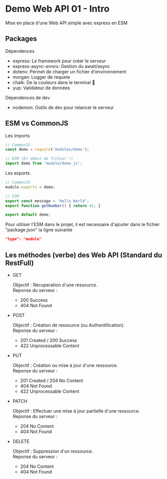 # Demo Web API 01 - Intro
Mise en place d'une Web API simple avec express en ESM

## Packages
Dépendences
- express: Le framework pour créer le serveur
- express-async-errors: Gestion du await/async
- dotenv: Permet de charger un fichier d'environnement
- morgan: Logger de requete
- chalk: De la couleurs dans le terminal 💖
- yup: Validateur de données

Dépendences de dev
- nodemon: Outils de dev pour relancer le serveur

## ESM vs CommonJS
Les imports
```js
// CommonJS
const demo = require('modules/demo');

// ESM (En debut de fichier !)
import demo from 'module/demo.js';
```

Les exports 
```js
// CommonJS
module.exports = demo;

// ESM
export const message = 'Hello World';
export function getNumber() { return 42; }

export default demo;
```

Pour utiliser l'ESM dans le projet, il est necessaire d'ajouter dans le fichier "package.json" la ligne suivante
```json
"type": "module"
```

## Les méthodes (verbe) des Web API (Standard du RestFull)

- GET

  Objectif : Récuperation d'une ressource. \
  Reponse du serveur :
  - 200 Success
  - 404 Not Found

- POST

  Objectif : Création de ressource (ou Authentification). \
  Reponse du serveur :
  - 201 Created  /  200 Success
  - 422 Unprocessable Content

- PUT

  Objectif : Création ou mise à jour d'une ressource. \
  Reponse du serveur :
  - 201 Created  /  204 No Content
  - 404 Not Found
  - 422 Unprocessable Content


- PATCH

  Objectif : Effectuer une mise à jour partielle d'une ressource. \
  Reponse du serveur :
  - 204 No Content
  - 404 Not Found


- DELETE

  Objectif : Suppression d'un ressource. \
  Reponse du serveur :
  - 204 No Content
  - 404 Not Found

















